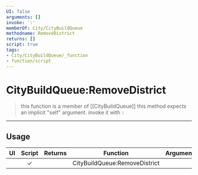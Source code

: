 ```yaml
---
UI: false
arguments: []
invoke: ':'
memberOf: City/CityBuildQueue
methodname: RemoveDistrict
returns: []
script: true
tags:
- City/CityBuildQueue/_function
- function/script
---
```

# CityBuildQueue:RemoveDistrict
> this function is a member of [[CityBuildQueue]]
> this method expects an implicit "self" argument. invoke it with `:`
-----
## Usage
|  UI | Script | Returns | Function | Arguments |
|:---:|:------:|-------:|:--------:|:---------|
| |✓||CityBuildQueue:RemoveDistrict||
